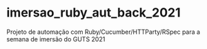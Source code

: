 # imersao_ruby_aut_back_2021
Projeto de automação com Ruby/Cucumber/HTTParty/RSpec para a semana de imersão do GUTS 2021
